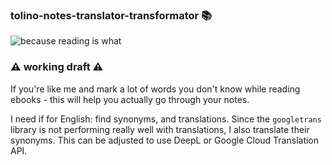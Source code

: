 ### tolino-notes-translator-transformator 📚

![because reading is what](https://media.giphy.com/media/v1.Y2lkPTc5MGI3NjExazJiMDF6anJydWpwNzVyM3RtejJoaXFyMmxiMWgxM25leGRiaGc1ZiZlcD12MV9pbnRlcm5hbF9naWZfYnlfaWQmY3Q9Zw/vcshWqhrsOrywNYY9Y/giphy.gif)

### ⚠️ working draft ⚠️

If you're like me and mark a lot of words you don't know while reading ebooks - this will help you actually go through your notes.

I need if for English: find synonyms, and translations. 
Since the `googletrans` library is not performing really well with translations, I also translate their synonyms. This can be adjusted to use DeepL or Google Cloud Translation API.
